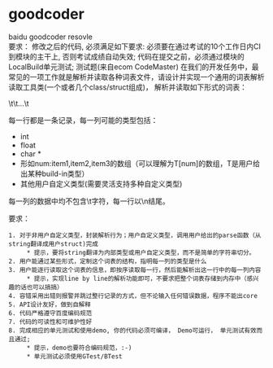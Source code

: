 # goodcoder
baidu goodcoder resovle  
要求：
修改之后的代码, 必须满足如下要求:
必须要在通过考试的10个工作日内CI到模块的主干上, 否则考试成绩自动失效;
代码在提交之前，必须通过模块的LocalBuild单元测试;
测试题(来自ecom CodeMaster)
在我们的开发任务中，最常见的一项工作就是解析并读取各种词表文件，请设计并实现一个通用的词表解析读取工具类(一个或者几个class/struct组成)，
解析并读取如下形式的词表：

   \t\t...\t

每一行都是一条记录，每一列可能的类型包括：

  * int
   * float
   * char *
   * 形如num:item1,item2,item3的数组（可以理解为T[num]的数组，T是用户给出某种build-in类型）
  * 其他用户自定义类型(需要灵活支持多种自定义类型)

每一列的数据中均不包含\t字符，每一行以\n结尾。

要求：

    1. 对于非用户自定义类型，封装解析行为；用户自定义类型，调用用户给出的parse函数（从string翻译成用户struct)完成
         * 提示，要将string翻译为内部类型或用户自定义类型，而不是简单的字符串切分。
    2. 用户能通过某些形式，定制这个词表的结构，指明每一列的类型是什么
    3. 用户能逐行读取这个词表的信息，即按序读取每一行，然后能解析出这一行中的每一列内容
         * 提示，实现line by line的解析功能即可，不要求把整个词表存储到内存中（感兴趣的话也可以搞搞）
    4. 容错采用出错则报警并跳过整行记录的方式，但不论输入任何错误数据，程序不能出core
    5. API设计友好，做到自解释
    6. 代码严格遵守百度编码规范
    7. 代码的可读性和可维护性好
    8. 完成相应的单元测试和使用demo, 你的代码必须可编译， Demo可运行， 单元测试有效而且通过;
         * 提示，demo也要符合编码规范，:-)
         * 单元测试必须使用GTest/BTest
